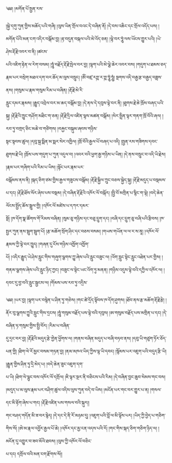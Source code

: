 ﻿  
༄༅། །མགོན་པོ་སྤྱན་རས་  
  
།སྐྱེ་དགུ་ཀུན་གྱིས་མཆོད་པའི་གཞི། །ལུས་ཡིན་གྲོལ་བའང་དེ་བཞིན་ནོ། །དེ་བས་འཆིང་དང་གྲོལ་འདོད་པས། །མགོན་པོའི་མན་ངག་འདིར་བསྒོམ་བྱ། །རྟ་བདུན་བསྐལ་པའི་མེ་འོད་ཅན། །ལྟེ་བར་ཧཱུཾ་ལས་ཡོངས་གྱུར་པའི། །ཡེ་ཤེས་རྡོ་རྗེ་འབར་བ་ནི། །ཚངས་  
པའི་འཇིག་རྟེན་ལ་རེག་བསམ། །ཧཱུཾ་བརྗོད་རྡོ་རྗེ་སྤེལ་བར་བྱ། །ལྷག་པའི་མེ་ལྕེ་ཆེར་འབར་བས། །གདུག་པ་ཐམས་ཅད་རྣམ་པར་བསྲེག་མཐའ་དག་བར་ཆོད་མ་ལུས་བསྲུང། །ཨོཾ་བཛྲ་རཀྵ་ར་ཀྵ་ཧཱུཾ་ཧཱུཾ། སྔགས་འདི་བརྒྱ་རྩ་བརྒྱད་བཟླས་ནས། །གསུམ་པ་རྣམ་གསུམ་རིམ་པ་བཞིན། །རྡོ་རྗེ་མེ་རི་  
རླུང་དམར་རྣམས། །རྒྱུད་འབྲེལ་བར་མ་ཆད་བསྒོམ་བྱ། །དེ་ནས་དེ་དབུས་ལྟེ་བར་ནི། །ཐུགས་རྗེ་ཆེ་ཁྲོས་བཞད་པའི་སྐུ། །རྡོ་རྗེའི་ཁྱུང་གཤོག་མཐིང་ག་ཅན། །རྡོ་རྗེ་དྲིལ་འཛིན་ལྷས་མཚན་བསྒོམ། །སེར་སྤྲིན་ལྟར་གནག་ཁྲོ་བོའི་ཞལ། །རབ་ཏུ་བགྲད་ཅིང་མཆེ་བ་གཙིགས། །བརྐྱང་བསྐུམ་ཞབས་གཉིས་  
སྟང་སྟབས་ཚུལ། །དབུ་སྐྲ་སྨིན་མ་སྨར་སེར་འཁྱིལ། །ཁྲོ་བོའི་རྒྱལ་པོ་བཞད་པ་འདི། །སྤྱན་རས་གཟིགས་དབང་ཐུགས་རྗེ་ཡི། །ཁྲོས་པས་གདུག་པ་ཀུན་འདུལ་བ། །འབར་བའི་ཕྱག་རྒྱ་གཉིས་པ་ཡིན། །དེ་ནས་བསྲུང་བ་འདི་ཡི་རྗེས། །རྣམ་པར་གཞིག་པའི་རིམ་པ་ཡིས། །སྟོང་པར་རྣམ་པར་  
བསྒོམས་ནས་ནི། །སྐད་ཅིག་ཙམ་གྱིས་རྒྱལ་གཟུངས་བསྒོམ། །རྡོ་རྗེ་སྐྱིལ་ཀྲུང་བཅས་སྐྱེད་སྐུ། །རྡོ་རྗེ་མདུད་པ་བསྡམས་པ་དང། །རྡོ་རྗེ་ཐོས་སོར་ཞེས་པས་བསྡམ། །དེ་བཞིན་རྡོ་རྗེའི་འཁོར་ལོ་བསྐོར། །སྤྱི་བོ་མགྲིན་པ་སྙིང་ག་ལྟེ། །བདེ་ཆེན་ལོངས་སྤྱོད་ཆོས་སྦྲུལ་གྱི། །འཁོར་ལོ་མཛེས་པ་དཀར་དམར་  
སྔོ། །ཁ་དོག་སྣ་ཚོགས་གོ་རིམས་བཞིན། །སུམ་ཅུ་གཉིས་དང་བཅུ་དྲུག་དང། །བཞི་དང་དྲུག་ཅུ་བཞི་པའི་རྩིབས། །ཁ་སྤྱར་ཀུན་ནས་སྦུག་སྦུག་པོ། །རྩ་མཆོག་སྲོག་ཤིང་དང་བཅས་བསམ། །གཡས་གཡོན་ལ་ལ་ར་ས་ནཱ། །འཁོར་ལོ་རྣམས་ཀྱི་ལྟེ་བར་ཁྱུད། །གཞན་དུ་ངོས་གཉིས་འཁྱོག་འཁྱོག་  
པོ། །འདིར་རྒྱུད་ཡེ་ཤེས་རླུང་གིས་གཞུག་ལྕགས་ཀྱུ་ཞེས་པའི་རླུང་བཟུང་ལ། །འོག་རླུང་སྟེང་རླུང་འཐེན་པར་གྱིས། །གནམ་ལྕགས་ཞེས་པའི་རླུང་ཉིད་ཀྱང། །བཟུང་ལ་སྟེང་ཡང་འོག་ཏུ་མནན། །གཉིས་འདུས་ལྟེ་བའི་དཀྱིལ་འཁོར་ལ། །དབང་དུ་བྱ་བའི་རླུང་སྦྱངས་ལ། །གོམས་པས་རབ་ཏུ་འདྲིས་  
  
༄༅། །པར་བྱ། །ལྷག་པར་བསྙེན་པ་ཤིན་ཏུ་གཅེས། །གང་ཚེ་དྲོད་སྟོབས་ཁ་དོག་ཤུགས། །ཐོབ་ནས་རྩ་མཆོག་རྡོ་རྗེ་རྩེ། །ནོར་བུ་ལྕགས་ཀྱུའི་རླུང་གིས་དྲངས། །ཧཱུཾ་གསུམ་བརྗོད་པས་ལྟེ་བའི་དབུས། །ཨ་གསུམ་བརྗོད་པས་མགྲིན་པ་དང། །དེ་བཞིན་ཧ་གསུམ་གྱིས་སྤྱི་བོར། །རིམ་པ་བཞིན་  
དུ་དྲང་བར་བྱ། །རྡོ་རྗེའི་མདུད་རྩེ་གྱེན་ཕྱོགས་ལ། །གནས་བཞིན་མདུད་པ་བཞི་བཏབ་ནས། །དབུ་ཡི་གཙུག་ཏོར་ཅོད་པན་གྱི། །ཐིག་ལེ་རོ་མྱང་བསམ་གཏན་བྱ། །ནམ་མཁའ་ཡིད་ཀྱིས་ལྷ་ཡི་དབང། །སྙོམས་པར་འཇུག་པའི་བདུད་རྩི་ཡི། །རྒྱུན་གྱིས་ཤིན་ཏུ་དྲི་མེད་པ། །བདེ་ཆེན་ཟུང་འཇུག་དག་  
པ་ཡི། །ཐིག་ལེ་ལྷུང་བས་འཁོར་ལོ་དགྲོལ། །ཇི་ལྟར་སྔར་ནི་བཅིངས་པའི་རིམ། །དེ་བཞིན་བྱང་ཆུབ་སེམས་གང་བས། །མདུད་པ་མ་ལུས་རྣམ་པར་བཤིག་ཚུལ་འདིས་ལུས་ཀུན་བདེ་བ་ཡིས། །མངོན་པར་གང་བར་གྱུར་པ་ན། །གསལ་དང་མི་རྟོག་ཞེས་པ་གང། །རྡོ་རྗེ་འཛིན་པས་གསལ་བའི་སྐུར།།  
གང་བཤད་གདོན་མི་ཟ་བར་རྙེད། །དེ་དང་དེ་ནི་རོ་མཉམ་དུ། །འཇུག་པའི་བློ་ལ་མི་ལྟོས་པར། །ཡིད་ཀྱི་བྱེད་པ་གཅིག་གིས་སོ། །ཨེ་མ་རྣལ་འབྱོར་རྒྱལ་པོ་ཆེ། །འཁོར་དང་མྱ་ངན་འདས་པའི་རོ། །གང་གིས་སྐད་ཅིག་གཅིག་ཉིད་ལ། །མངོན་དུ་འགྱུར་བ་ཟབ་མོའི་ཐབས། །ལུས་ཀྱི་འཁོར་ལོ་བཅིང་  
པ་དང། དགྲོལ་བའི་མན་ངག་རྫོགས་སོ།།  
  
  
